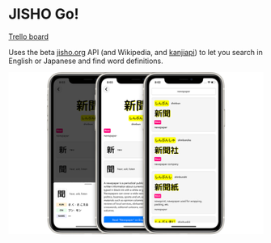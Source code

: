 # JISHO Go!

[Trello board](https://trello.com/b/RFD3UTeq/jisho-go)

Uses the beta [jisho.org](https://www.jisho.org/) API (and Wikipedia, and [kanjiapi](https://kanjiapi.dev/)) to let you search in English or Japanese and find word definitions.

![screenshots](https://github.com/alexmcmillan1/JISHO/blob/master/jishotrio.png)
